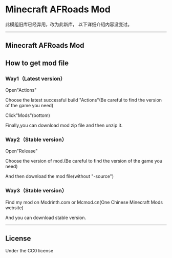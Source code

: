 # Minecraft AFRoads Mod

此模组旧库已经弃用，改为此新库，
以下详细介绍内容没变过。

-------

## Minecraft AFRoads Mod
  


## How to get mod file
### Way1（Latest version）  

Open"Actions"  

Choose the latest successful build "Actions"(Be careful to find the version of the game you need)  

Click"Mods"(bottom)

Finally,you can download mod zip file and then unzip it.


### Way2（Stable version）   

Open"Release"  

Choose the version of mod.(Be careful to find the version of the game you need)   

And then download the mod file(without "-source")


### Way3（Stable version） 

Find my mod on Modrinth.com or Mcmod.cn(One Chinese Minecraft Mods website)

And you can download stable version.

-------  

## License    

Under the CC0 license  
